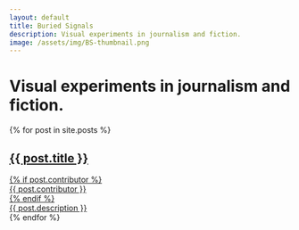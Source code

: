 ```yaml
---
layout: default
title: Buried Signals
description: Visual experiments in journalism and fiction.
image: /assets/img/BS-thumbnail.png
---
```


<div>
   <h1>Visual experiments in journalism and fiction.</h1>
   {% for post in site.posts %}
      <a href="{{ post.url }}" class="article">
         <img src="{{ post.image }}" alt="" />
         <div class="article-details">
               <h2>{{ post.title }}</h2>
            {% if post.contributor %}
            <div class="article-contributors"> {{ post.contributor }} </div>
            {% endif %}
            <div class="article-description"> {{ post.description }}</div>
         </div>
      </a>
   {% endfor %}
</div>



